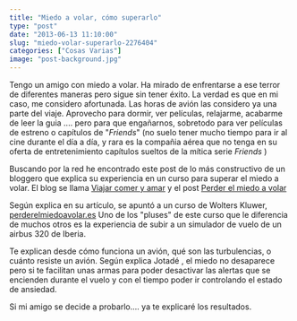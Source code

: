 ```yaml
---
title: "Miedo a volar, cómo superarlo"
type: "post"
date: "2013-06-13 11:10:00"
slug: "miedo-volar-superarlo-2276404"
categories: ["Cosas Varias"]
image: "post-background.jpg"
---
```


 Tengo un amigo con miedo a volar. Ha mirado de enfrentarse a ese terror de diferentes maneras pero sigue sin tener éxito. La verdad es que en mi caso, me considero afortunada. Las horas de avión las considero ya una parte del viaje. Aprovecho para dormir, ver películas, relajarme, acabarme de leer la guia .... pero para que engañarnos, sobretodo para ver películas de estreno o capítulos de "*Friends*" (no suelo tener mucho tiempo para ir al cine durante el día a día, y rara es la compañia aérea que no tenga en su oferta de entretenimiento capítulos sueltos de la mítica serie *Friends* )

 Buscando por la red he encontrado este post de lo más constructivo de un bloggero que explica su experiencia en un curso para superar el miedo a volar. El blog se llama [Viajar comer y amar](http://www.viajarcomeryamar.com) y el post [ Perder el miedo a volar](http://www.viajarcomeryamar.com/consejos-de-viaje/perder-el-miedo-a-volar/curso-para-perder-el-miedo-a-volar-1-de-3-con-sentido-del-humor-video.html)

 Según explica en su artículo, se apuntó a un curso de Wolters Kluwer, [perderelmiedoavolar.es](http://www.perderelmiedoavolar.es/?trckcrm=..IDSoporteP=26...IDCampaniaP=121.&utm_source=BLOG%2Bviajarcomeryamar&utm_medium=BLOG%2Bviajarcomeryamar&utm_campaign=BLOG%2Bviajarcomeryamar) Uno de los "pluses" de este curso que le diferencia de muchos otros es la experiencia de subir a un simulador de vuelo de un airbus 320 de Iberia.

 Te explican desde cómo funciona un avión, qué son las turbulencias, o cuánto resiste un avión. Según explica Jotadé , el miedo no desaparece pero si te facilitan unas armas para poder desactivar las alertas que se encienden durante el vuelo y con el tiempo poder ir controlando el estado de ansiedad.

 Si mi amigo se decide a probarlo.... ya te explicaré los resultados.